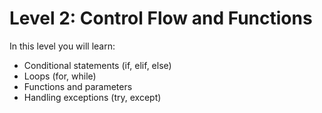 # Level 2: Control Flow and Functions
In this level you will learn:
- Conditional statements (if, elif, else)
- Loops (for, while)
- Functions and parameters
- Handling exceptions (try, except)

